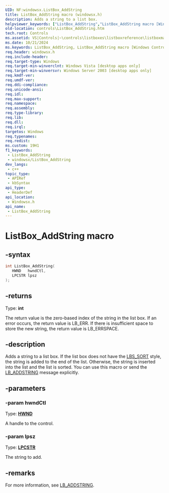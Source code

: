 ```yaml
---
UID: NF:windowsx.ListBox_AddString
title: ListBox_AddString macro (windowsx.h)
description: Adds a string to a list box.
helpviewer_keywords: ["ListBox_AddString","ListBox_AddString macro [Windows Controls]","_win32_ListBox_AddString","_win32_ListBox_AddString_cpp","controls.ListBox_AddString","controls._win32_ListBox_AddString","windowsx/ListBox_AddString"]
old-location: controls\ListBox_AddString.htm
tech.root: Controls
ms.assetid: VS|Controls|~\controls\listboxes\listboxreference\listboxmacros\listbox_addstring.htm
ms.date: 10/21/2024
ms.keywords: ListBox_AddString, ListBox_AddString macro [Windows Controls], _win32_ListBox_AddString, _win32_ListBox_AddString_cpp, controls.ListBox_AddString, controls._win32_ListBox_AddString, windowsx/ListBox_AddString
req.header: windowsx.h
req.include-header: 
req.target-type: Windows
req.target-min-winverclnt: Windows Vista [desktop apps only]
req.target-min-winversvr: Windows Server 2003 [desktop apps only]
req.kmdf-ver: 
req.umdf-ver: 
req.ddi-compliance: 
req.unicode-ansi: 
req.idl: 
req.max-support: 
req.namespace: 
req.assembly: 
req.type-library: 
req.lib: 
req.dll: 
req.irql: 
targetos: Windows
req.typenames: 
req.redist: 
ms.custom: 19H1
f1_keywords:
 - ListBox_AddString
 - windowsx/ListBox_AddString
dev_langs:
 - c++
topic_type:
 - APIRef
 - kbSyntax
api_type:
 - HeaderDef
api_location:
 - Windowsx.h
api_name:
 - ListBox_AddString
---
```


# ListBox_AddString macro

## -syntax

```cpp
int ListBox_AddString(
   HWND   hwndCtl,
   LPCSTR lpsz
);
```

## -returns

Type: **int**

The return value is the zero-based index of the string in the list box. If an error occurs, the return value is LB_ERR. If there is insufficient space to store the new string, the return value is LB_ERRSPACE.


## -description

Adds a string to a list box. If the list box does not have the <a href="/windows/desktop/Controls/list-box-styles">LBS_SORT</a> style, the string is added to the end of the list. Otherwise, the string is inserted into the list and the list is sorted. You can use this macro or send the <a href="/windows/desktop/Controls/lb-addstring">LB_ADDSTRING</a> message explicitly.

## -parameters

### -param hwndCtl

Type: <b><a href="/windows/desktop/WinProg/windows-data-types">HWND</a></b>

A handle to the control.

### -param lpsz

Type: <b><a href="/windows/desktop/WinProg/windows-data-types">LPCSTR</a></b>

The string to add.

## -remarks

For more information, see <a href="/windows/desktop/Controls/lb-addstring">LB_ADDSTRING</a>.
